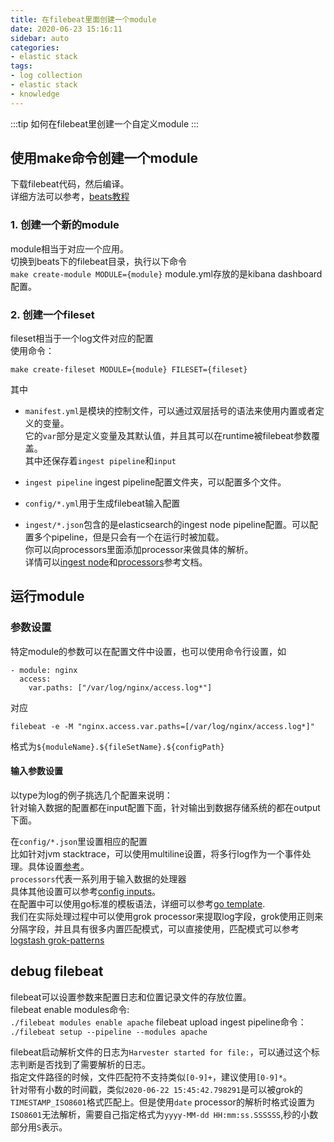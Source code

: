 ```yaml
---
title: 在filebeat里面创建一个module
date: 2020-06-23 15:16:11
sidebar: auto
categories:
- elastic stack
tags:
- log collection
- elastic stack
- knowledge
---
```

:::tip
如何在filebeat里创建一个自定义module
:::
<!-- more -->

## 使用make命令创建一个module
下载filebeat代码，然后编译。  
详细方法可以参考，[beats教程](https://www.elastic.co/guide/en/beats/devguide/6.8/index.html)  
### 1. 创建一个新的module  
module相当于对应一个应用。  
切换到beats下的filebeat目录，执行以下命令  
```make create-module MODULE={module}```
module.yml存放的是kibana dashboard配置。
### 2. 创建一个fileset  
fileset相当于一个log文件对应的配置  
使用命令：  
```
make create-fileset MODULE={module} FILESET={fileset}
```
其中  
* ```manifest.yml```是模块的控制文件，可以通过双层括号的语法来使用内置或者定义的变量。  
它的```var```部分是定义变量及其默认值，并且其可以在runtime被filebeat参数覆盖。  
其中还保存着```ingest pipeline```和```input```
* ```ingest pipeline``` ingest pipeline配置文件夹，可以配置多个文件。
* ```config/*.yml```用于生成filebeat输入配置  

* ```ingest/*.json```包含的是elasticsearch的ingest node pipeline配置。可以配置多个pipeline，但是只会有一个在运行时被加载。  
你可以向processors里面添加processor来做具体的解析。  
详情可以[ingest node](https://www.elastic.co/guide/en/elasticsearch/reference/6.8/ingest.html)和[processors](https://www.elastic.co/guide/en/elasticsearch/reference/6.8/ingest-processors.html)参考文档。
## 运行module
### 参数设置
特定module的参数可以在配置文件中设置，也可以使用命令行设置，如  
```
- module: nginx
  access:
    var.paths: ["/var/log/nginx/access.log*"]
```
对应
```
filebeat -e -M "nginx.access.var.paths=[/var/log/nginx/access.log*]"
```
格式为```${moduleName}.${fileSetName}.${configPath}```
#### 输入参数设置
以type为log的例子挑选几个配置来说明：  
针对输入数据的配置都在input配置下面，针对输出到数据存储系统的都在output下面。

在```config/*.json```里设置相应的配置  
比如针对jvm stacktrace，可以使用multiline设置，将多行log作为一个事件处理。具体设置[参考](https://www.elastic.co/guide/en/beats/filebeat/6.8/multiline-examples.html)。  
```processors```代表一系列用于输入数据的处理器  
具体其他设置可以参考[config inputs](https://www.elastic.co/guide/en/beats/filebeat/6.8/configuration-filebeat-options.html)。  
在配置中可以使用go标准的模板语法，详细可以参考[go template](https://golang.org/pkg/text/template/).  
我们在实际处理过程中可以使用grok processor来提取log字段，grok使用正则来分隔字段，并且具有很多内置匹配模式，可以直接使用，匹配模式可以参考[logstash grok-patterns](https://github.com/elastic/logstash/blob/v1.4.0/patterns/grok-patterns)

## debug filebeat
filebeat可以设置参数来配置日志和位置记录文件的存放位置。  
filebeat enable modules命令:  
```./filebeat modules enable apache```
filebeat upload ingest pipeline命令：
```./filebeat setup --pipeline --modules apache```

filebeat启动解析文件的日志为```Harvester started for file:```，可以通过这个标志判断是否找到了需要解析的日志。  
指定文件路径的时候，文件匹配符不支持类似```[0-9]+```，建议使用```[0-9]*```。  
针对带有小数的时间戳，类似```2020-06-22 15:45:42.798291```是可以被grok的```TIMESTAMP_ISO8601```格式匹配上。但是使用```date``` processor的解析时格式设置为```ISO8601```无法解析，需要自己指定格式为```yyyy-MM-dd HH:mm:ss.SSSSSS```,秒的小数部分用```S```表示。